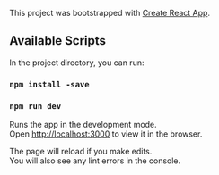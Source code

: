 This project was bootstrapped with [Create React App](https://github.com/facebook/create-react-app).

## Available Scripts

In the project directory, you can run:
### `npm install -save`


### `npm run dev`

Runs the app in the development mode.<br />
Open [http://localhost:3000](http://localhost:3000) to view it in the browser.

The page will reload if you make edits.<br />
You will also see any lint errors in the console.
